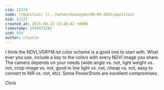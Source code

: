 ```yaml
---
cid: 12374
node: ![Question: ](../notes/monoxyde/08-09-2015/question)
nid: 12127
created_at: 2015-08-13 13:24:42 +0000
timestamp: 1439472282
uid: 554
author: cfastie
---
```


I think the NDVI_VGRYM.lut color scheme is a good one to start with. What ever you use, include a key to the colors with every NDVI image you share. The camera depends on your needs (wide angle vs. not, light weight vs. not, crisp image vs. not, good in low light vs. not, cheap vs. not, easy to convert to NIR vs. not, etc). Some PowerShots are excellent compromises.

Chris